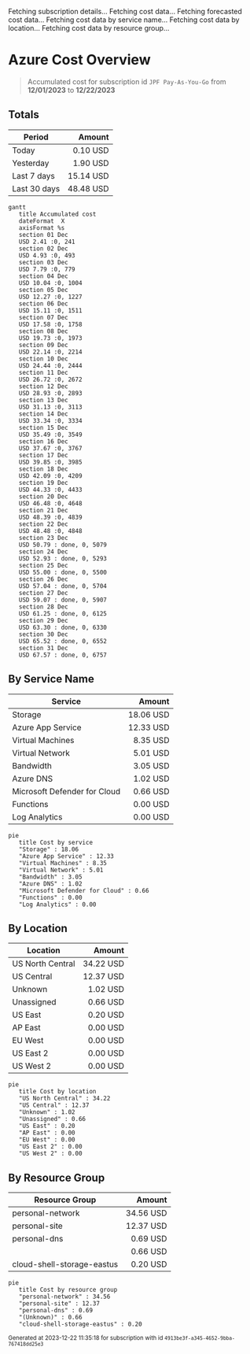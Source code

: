 Fetching subscription details...
Fetching cost data...
Fetching forecasted cost data...
Fetching cost data by service name...
Fetching cost data by location...
Fetching cost data by resource group...
# Azure Cost Overview

> Accumulated cost for subscription id `JPF Pay-As-You-Go` from **12/01/2023** to **12/22/2023**

## Totals

|Period|Amount|
|---|---:|
|Today|0.10 USD|
|Yesterday|1.90 USD|
|Last 7 days|15.14 USD|
|Last 30 days|48.48 USD|

```mermaid
gantt
   title Accumulated cost
   dateFormat  X
   axisFormat %s
   section 01 Dec
   USD 2.41 :0, 241
   section 02 Dec
   USD 4.93 :0, 493
   section 03 Dec
   USD 7.79 :0, 779
   section 04 Dec
   USD 10.04 :0, 1004
   section 05 Dec
   USD 12.27 :0, 1227
   section 06 Dec
   USD 15.11 :0, 1511
   section 07 Dec
   USD 17.58 :0, 1758
   section 08 Dec
   USD 19.73 :0, 1973
   section 09 Dec
   USD 22.14 :0, 2214
   section 10 Dec
   USD 24.44 :0, 2444
   section 11 Dec
   USD 26.72 :0, 2672
   section 12 Dec
   USD 28.93 :0, 2893
   section 13 Dec
   USD 31.13 :0, 3113
   section 14 Dec
   USD 33.34 :0, 3334
   section 15 Dec
   USD 35.49 :0, 3549
   section 16 Dec
   USD 37.67 :0, 3767
   section 17 Dec
   USD 39.85 :0, 3985
   section 18 Dec
   USD 42.09 :0, 4209
   section 19 Dec
   USD 44.33 :0, 4433
   section 20 Dec
   USD 46.48 :0, 4648
   section 21 Dec
   USD 48.39 :0, 4839
   section 22 Dec
   USD 48.48 :0, 4848
   section 23 Dec
   USD 50.79 : done, 0, 5079
   section 24 Dec
   USD 52.93 : done, 0, 5293
   section 25 Dec
   USD 55.00 : done, 0, 5500
   section 26 Dec
   USD 57.04 : done, 0, 5704
   section 27 Dec
   USD 59.07 : done, 0, 5907
   section 28 Dec
   USD 61.25 : done, 0, 6125
   section 29 Dec
   USD 63.30 : done, 0, 6330
   section 30 Dec
   USD 65.52 : done, 0, 6552
   section 31 Dec
   USD 67.57 : done, 0, 6757
```

## By Service Name

|Service|Amount|
|---|---:|
|Storage|18.06 USD|
|Azure App Service|12.33 USD|
|Virtual Machines|8.35 USD|
|Virtual Network|5.01 USD|
|Bandwidth|3.05 USD|
|Azure DNS|1.02 USD|
|Microsoft Defender for Cloud|0.66 USD|
|Functions|0.00 USD|
|Log Analytics|0.00 USD|

```mermaid
pie
   title Cost by service
   "Storage" : 18.06
   "Azure App Service" : 12.33
   "Virtual Machines" : 8.35
   "Virtual Network" : 5.01
   "Bandwidth" : 3.05
   "Azure DNS" : 1.02
   "Microsoft Defender for Cloud" : 0.66
   "Functions" : 0.00
   "Log Analytics" : 0.00
```

## By Location

|Location|Amount|
|---|---:|
|US North Central|34.22 USD|
|US Central|12.37 USD|
|Unknown|1.02 USD|
|Unassigned|0.66 USD|
|US East|0.20 USD|
|AP East|0.00 USD|
|EU West|0.00 USD|
|US East 2|0.00 USD|
|US West 2|0.00 USD|

```mermaid
pie
   title Cost by location
   "US North Central" : 34.22
   "US Central" : 12.37
   "Unknown" : 1.02
   "Unassigned" : 0.66
   "US East" : 0.20
   "AP East" : 0.00
   "EU West" : 0.00
   "US East 2" : 0.00
   "US West 2" : 0.00
```

## By Resource Group

|Resource Group|Amount|
|---|---:|
|personal-network|34.56 USD|
|personal-site|12.37 USD|
|personal-dns|0.69 USD|
||0.66 USD|
|cloud-shell-storage-eastus|0.20 USD|

```mermaid
pie
   title Cost by resource group
   "personal-network" : 34.56
   "personal-site" : 12.37
   "personal-dns" : 0.69
   "(Unknown)" : 0.66
   "cloud-shell-storage-eastus" : 0.20
```

<sup>Generated at 2023-12-22 11:35:18 for subscription with id `4913be3f-a345-4652-9bba-767418dd25e3`</sup>
